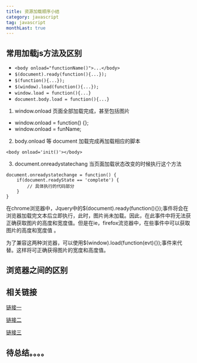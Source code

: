 ```yaml
---
title: 资源加载顺序小结
category: javascript
tag: javascript
monthLast: true
---
```


## 常用加载js方法及区别

- `<body onload="functionName()">...</body>`
- `$(document).ready(function(){...}); `
- `$(function(){...}); `
- `$(window).load(function(){...}); `
- `window.load = function(){...} `
- `document.body.load = function(){...} `

1. window.onload 页面全部加载完成，甚至包括图片

- window.onload = function() {};
- window.onload = funName;

2. body.onload 等 document 加载完成再加载相应的脚本

`<body onload='init()'></body>`

3. document.onreadystatechang 当页面加载状态改变的时候执行这个方法

```
document.onreadystatechange = function() {
	if(document.readyState == 'complete') {
		// 具体执行的代码部分
	}
}
```

在chrome浏览器中，Jquery中的$(document).ready(function(){});事件将会在浏览器加载完文本后立即执行，此时，图片尚未加载。因此，在此事件中将无法获正确获取图片的高度和宽度值。但是在ie，firefox流览器中，在些事件中可以获取图片的高度和宽度值 。

为了兼容这两种浏览器，可以使用$(window).load(function(evt){});事件来代替。这样将可正确获得图片的宽度和高度值。

## 浏览器之间的区别

## 相关链接

[链接一](http://www.cnblogs.com/itprogrammer/archive/2010/10/22/1858131.html)

[链接二](http://www.poluoluo.com/jzxy/201405/275920.html)

[链接三](http://zhangzhaoaaa.iteye.com/blog/2124690)

## 待总结。。。。